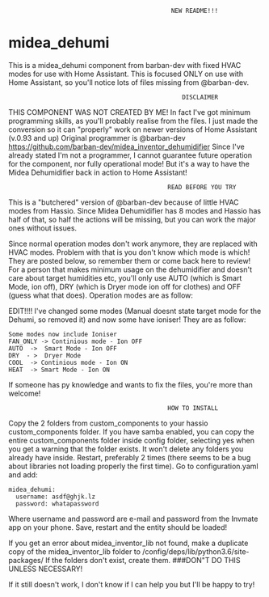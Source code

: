                                                  NEW README!!!
# midea_dehumi
This is a midea_dehumi component from barban-dev with fixed HVAC modes for use with Home Assistant. This is focused ONLY on use with Home Assistant, so you'll notice lots of files missing from @barban-dev.

                                                    DISCLAIMER
THIS COMPONENT WAS NOT CREATED BY ME! In fact I've got minimum programming skills, as you'll probably realise from the files.
I just made the conversion so it can "properly" work on newer versions of Home Assistant (v.0.93 and up)
Original programmer is @barban-dev
https://github.com/barban-dev/midea_inventor_dehumidifier
Since I've already stated I'm not a programmer, I cannot guarantee future operation for the component, nor fully operational mode!
But it's a way to have the Midea Dehumidifier back in action to Home Assistant!

                                                READ BEFORE YOU TRY
This is a "butchered" version of @barban-dev because of little HVAC modes from Hassio. Since Midea Dehumidifier has 8 modes and Hassio
has half of that, so half the actions will be missing, but you can work the major ones without issues.

Since normal operation modes don't work anymore, they are replaced with HVAC modes. Problem with that is you don't know
which mode is which! They are posted below, so remember them or come back here to review! For a person that makes minimum usage on the
dehumidifier and doesn't care about target humidities etc, you'll only use AUTO (which is Smart Mode, ion off), DRY (which is Dryer mode
ion off for clothes) and OFF (guess what that does).
Operation modes are as follow:

EDIT!!!!
I've changed some modes (Manual doesnt state target mode for the Dehumi, so removed it) and now some have ioniser!
They are as follow:
```
Some modes now include Ioniser
FAN_ONLY -> Continious mode - Ion OFF 
AUTO  ->  Smart Mode - Ion OFF  
DRY  - >  Dryer Mode 
COOL  -> Continious mode - Ion ON
HEAT  -> Smart Mode - Ion ON
```


If someone has py knowledge and wants to fix the files, you're more than welcome!


                                                HOW TO INSTALL
                                                
Copy the 2 folders from custom_components to your hassio custom_components folder. If you have samba enabled, you can copy the entire custom_components folder inside config folder, selecting yes when you get a warning that the folder exists. It won't delete any folders you already have inside.
Restart, preferably 2 times (there seems to be a bug about libraries not loading properly the first time). 
Go to configuration.yaml and add:

```
midea_dehumi:
  username: asdf@ghjk.lz
  password: whatapassword
``` 
Where username and password are e-mail and password from the Invmate app on your phone.
Save, restart and the entity should be loaded!

If you get an error about midea_inventor_lib not found, make a duplicate copy of the midea_inventor_lib folder to /config/deps/lib/python3.6/site-packages/
If the folders don't exist, create them. ###DON"T DO THIS UNLESS NECESSARY!

If it still doesn't work, I don't know if I can help you but I'll be happy to try!
